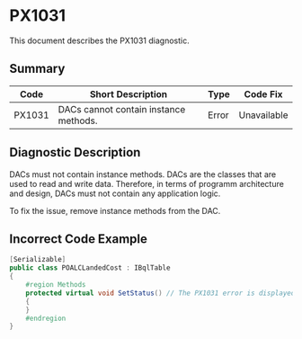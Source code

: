 # PX1031
This document describes the PX1031 diagnostic.

## Summary

| Code   | Short Description                     | Type  | Code Fix    | 
| ------ | ------------------------------------- | ----- | ----------- | 
| PX1031 | DACs cannot contain instance methods. | Error | Unavailable | 

## Diagnostic Description
DACs must not contain instance methods. DACs are the classes that are used to read and write data. Therefore, in terms of programm architecture and design, DACs must not contain any application logic. 

To fix the issue, remove instance methods from the DAC.

## Incorrect Code Example

```C#
[Serializable]
public class POALCLandedCost : IBqlTable
{
    #region Methods
    protected virtual void SetStatus() // The PX1031 error is displayed for this line.
    {
    }
    #endregion
}
```